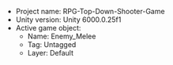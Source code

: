 <!-- UNITY CODE ASSIST INSTRUCTIONS START -->
- Project name: RPG-Top-Down-Shooter-Game
- Unity version: Unity 6000.0.25f1
- Active game object:
  - Name: Enemy_Melee
  - Tag: Untagged
  - Layer: Default
<!-- UNITY CODE ASSIST INSTRUCTIONS END -->